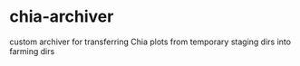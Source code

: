 # chia-archiver
custom archiver for transferring Chia plots from temporary staging dirs into farming dirs
